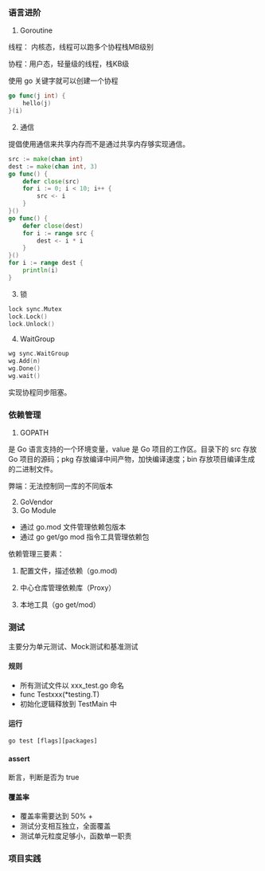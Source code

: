### 语言进阶

1. Goroutine

线程： 内核态，线程可以跑多个协程栈MB级别

协程：用户态，轻量级的线程，栈KB级

使用 go 关键字就可以创建一个协程

```go
go func(j int) {
	hello(j)
}(i)
```

2. 通信

提倡使用通信来共享内存而不是通过共享内存够实现通信。

```go
src := make(chan int)
dest := make(chan int, 3)
go func() {
    defer close(src)
    for i := 0; i < 10; i++ {
        src <- i
    }
}()
go func() {
    defer close(dest)
    for i := range src {
        dest <- i * i
    }
}()
for i := range dest {
    println(i)
}
```

3. 锁

```go
lock sync.Mutex
lock.Lock()
lock.Unlock()
```

4. WaitGroup

```go
wg sync.WaitGroup
wg.Add(n)
wg.Done()
wg.wait()
```

实现协程同步阻塞。

### 依赖管理

1. GOPATH

是 Go 语言支持的一个环境变量，value 是 Go 项目的工作区。目录下的 src 存放 Go 项目的源码；pkg 存放编译中间产物，加快编译速度；bin 存放项目编译生成的二进制文件。

弊端：无法控制同一库的不同版本

2. GoVendor
3. Go Module

- 通过 go.mod 文件管理依赖包版本
- 通过 go get/go mod 指令工具管理依赖包

依赖管理三要素：

1. 配置文件，描述依赖（go.mod)

2. 中心仓库管理依赖库（Proxy）
3. 本地工具（go get/mod）

### 测试

主要分为单元测试、Mock测试和基准测试

#### 规则

- 所有测试文件以 xxx_test.go 命名
- func Testxxx(*testing.T)
- 初始化逻辑释放到 TestMain 中

#### 运行

```
go test [flags][packages]
```

#### assert

断言，判断是否为 true

#### 覆盖率

- 覆盖率需要达到 50% +
- 测试分支相互独立，全面覆盖
- 测试单元粒度足够小，函数单一职责

### 项目实践



